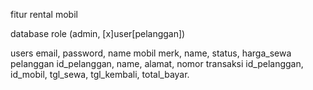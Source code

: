 fitur rental mobil

database
role (admin, [x]user[pelanggan]) 

users email, password, name
mobil merk, name, status, harga_sewa
pelanggan id_pelanggan, name, alamat, nomor
transaksi id_pelanggan, id_mobil, tgl_sewa, tgl_kembali, total_bayar.